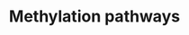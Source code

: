 ---
annotations:
- id: PW:0000432
  parent: regulatory pathway
  type: Pathway Ontology
  value: protein modification pathway
authors:
- MaintBot
- AlexanderPico
- Mkutmon
- Eweitz
description: ''
last-edited: 2021-05-21
organisms:
- Bos taurus
redirect_from:
- /index.php/Pathway:WP992
- /instance/WP992
- /instance/WP992_rr117555
revision: r117555
schema-jsonld:
- '@context': https://schema.org/
  '@id': https://wikipathways.github.io/pathways/WP992.html
  '@type': Dataset
  creator:
    '@type': Organization
    name: WikiPathways
  description: ''
  keywords:
  - ATP
  - COMT
  - HNMT
  - INMT
  - L-Methionine
  - MAT1A
  - MAT2A
  - MAT2B
  - PNMT
  - Phosphate
  - S-Adenosylhomocysteine
  - S-Adenosylmethionine
  - TPMT
  license: CC0
  name: Methylation pathways
seo: CreativeWork
title: Methylation pathways
wpid: WP992
---